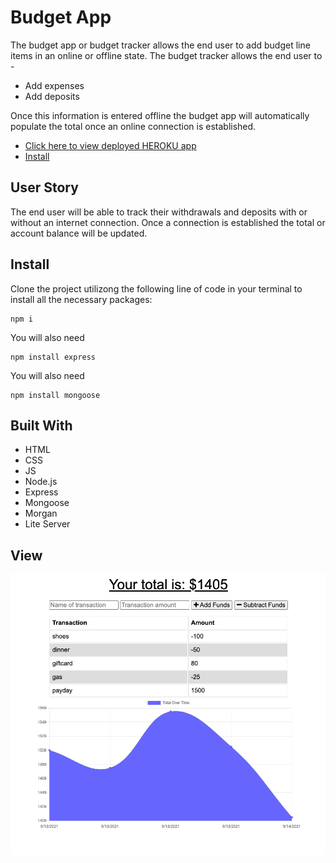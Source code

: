 # Budget App

The budget app or budget tracker allows the end user to add budget line items in an online or offline state. The budget tracker allows the end user to -

- Add expenses
- Add deposits

Once this information is entered offline the budget app will automatically populate the total once an online connection is established.

- [Click here to view deployed HEROKU app](https://git.heroku.com/budget-appl.git)
- [Install](https://github.com/maximosandoval/budget-app#install)

## User Story

The end user will be able to track their withdrawals and deposits with or without an internet connection. Once a connection is established the total or account balance will be updated.

## Install

Clone the project utilizong the following line of code in your terminal to install all the necessary packages:

    npm i

You will also need

    npm install express

You will also need

    npm install mongoose

## Built With

- HTML
- CSS
- JS
- Node.js
- Express
- Mongoose
- Morgan
- Lite Server

## View

![Screen capture](https://github.com/maximosandoval/budget-app/blob/main/images/screencap-1.png)
